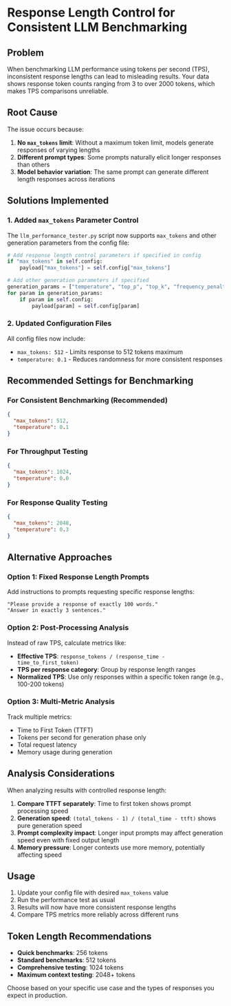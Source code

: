 # Response Length Control for Consistent LLM Benchmarking

## Problem

When benchmarking LLM performance using tokens per second (TPS), inconsistent response lengths can lead to misleading results. Your data shows response token counts ranging from 3 to over 2000 tokens, which makes TPS comparisons unreliable.

## Root Cause

The issue occurs because:
1. **No `max_tokens` limit**: Without a maximum token limit, models generate responses of varying lengths
2. **Different prompt types**: Some prompts naturally elicit longer responses than others
3. **Model behavior variation**: The same prompt can generate different length responses across iterations

## Solutions Implemented

### 1. Added `max_tokens` Parameter Control

The `llm_performance_tester.py` script now supports `max_tokens` and other generation parameters from the config file:

```python
# Add response length control parameters if specified in config
if "max_tokens" in self.config:
    payload["max_tokens"] = self.config["max_tokens"]

# Add other generation parameters if specified
generation_params = ["temperature", "top_p", "top_k", "frequency_penalty", "presence_penalty"]
for param in generation_params:
    if param in self.config:
        payload[param] = self.config[param]
```

### 2. Updated Configuration Files

All config files now include:
- `max_tokens: 512` - Limits response to 512 tokens maximum
- `temperature: 0.1` - Reduces randomness for more consistent responses

## Recommended Settings for Benchmarking

### For Consistent Benchmarking (Recommended)
```json
{
  "max_tokens": 512,
  "temperature": 0.1
}
```

### For Throughput Testing
```json
{
  "max_tokens": 1024,
  "temperature": 0.0
}
```

### For Response Quality Testing
```json
{
  "max_tokens": 2048,
  "temperature": 0.3
}
```

## Alternative Approaches

### Option 1: Fixed Response Length Prompts
Add instructions to prompts requesting specific response lengths:
```
"Please provide a response of exactly 100 words."
"Answer in exactly 3 sentences."
```

### Option 2: Post-Processing Analysis
Instead of raw TPS, calculate metrics like:
- **Effective TPS**: `response_tokens / (response_time - time_to_first_token)`
- **TPS per response category**: Group by response length ranges
- **Normalized TPS**: Use only responses within a specific token range (e.g., 100-200 tokens)

### Option 3: Multi-Metric Analysis
Track multiple metrics:
- Time to First Token (TTFT)
- Tokens per second for generation phase only
- Total request latency
- Memory usage during generation

## Analysis Considerations

When analyzing results with controlled response length:

1. **Compare TTFT separately**: Time to first token shows prompt processing speed
2. **Generation speed**: `(total_tokens - 1) / (total_time - ttft)` shows pure generation speed
3. **Prompt complexity impact**: Longer input prompts may affect generation speed even with fixed output length
4. **Memory pressure**: Longer contexts use more memory, potentially affecting speed

## Usage

1. Update your config file with desired `max_tokens` value
2. Run the performance test as usual
3. Results will now have more consistent response lengths
4. Compare TPS metrics more reliably across different runs

## Token Length Recommendations

- **Quick benchmarks**: 256 tokens
- **Standard benchmarks**: 512 tokens  
- **Comprehensive testing**: 1024 tokens
- **Maximum context testing**: 2048+ tokens

Choose based on your specific use case and the types of responses you expect in production.
